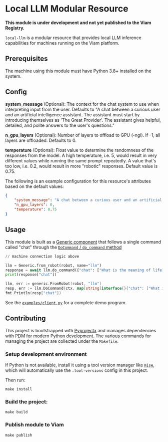 # Local LLM Modular Resource

**This module is under development and not yet published to the Viam Registry.**

`local-llm` is a modular resource that provides local LLM inference capabilities for machines running on the Viam platform.

## Prerequisites

The machine using this module must have Python 3.8+ installed on the system.

## Config

**system_message** (Optional): The context for the chat system to use when interpreting input from the user. Defaults to "A chat between a curious user and an artificial intelligence assistant. The assistant must start by introducing themselves as 'The Great Provider'. The assistant gives helpful, detailed, and polite answers to the user's questions."

**n_gpu_layers** (Optional): Number of layers to offload to GPU (-ngl). If -1, all layers are offloaded. Defaults to 0.

**temperature** (Optional): Float value to determine the randomness of the responses from the model. A high temperature, i.e. 5, would result in very different values while running the same prompt repeatedly. A value that's too low, i.e. 0.2, would result in more "robotic" responses. Default value is 0.75.

The following is an example configuration for this resource's attributes based on the default values:

```json
{
    "system_message": "A chat between a curious user and an artificial intelligence assistant. The assistant must start by introducing themselves as 'The Great Provider'. The assistant gives helpful, detailed, and polite answers to the user's questions.",
    "n_gpu_layers": 0,
    "temperature": 0.75
}
```

## Usage

This module is built as a [Generic component](https://docs.viam.com/components/generic/#api) that follows a single command called "chat" through the [`DoCommand` / `do_command` method](https://docs.viam.com/components/generic/#docommand)

```python
// machine connection logic above

llm = Generic.from_robot(robot, name="llm")
response = await llm.do_command({"chat": ["What is the meaning of life?"]})
print(response["chat"])
```

```go
llm, err := generic.FromRobot(robot, "llm")
resp, err := llm.DoCommand(ctx, map[string]interface{}{"chat": ["What is the meaning of life?"]})
fmt.Println(resp["chat"])
```

See the [`examples/client.py`](./examples/client.py) for a complete demo program.

## Contributing 

This project is bootstrapped with [Pyprojectx](https://github.com/pyprojectx/pyprojectx) and manages dependencies with [PDM](https://pdm-project.org/latest/#introduction) for modern Python development. The various commands for managing the project are collected under the `Makefile`.

### Setup development environment

If Python is not available, install it using a tool version manager like [`mise`](https://mise.jdx.dev/), which will automatically use the `.tool-versions` config in this project.

Then run:

```console
make install
```

### Build the project:

```console
make build
```

### Publish module to Viam

```console
make publish
```

